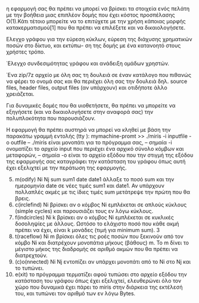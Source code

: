 η εφαρμογή σας θα πρέπει να μπορεί να βρίσκει τα στοιχεία ενός πελάτη με την βοήθεια
μιας επιπλέον δομής που έχει κόστος προσπέλασης O(1).Κάτι τέτοιο μπορείτε να το επιτύχετε με την χρήση
κάποιας μορφής κατακερματισμού[1] που θα πρέπει να επιλέξετε και να δικαιολογήσετε.

Ελεγχο γράφου για την εύρεση κύκλων, εύρεση της διάχυσης χρηματικών ποσών στο δίκτυο, και εκτύπω-
ση της δομής με ένα κατανοητό στους χρήστες τρόπο.

΄Ελεγχο συνδεσιμότητας γράφου και ανάδειξη ομάδων χρηστών.

΄Ενα zip/7z αρχείο με όλη σας τη δουλειά σε έναν κατάλογο που πιθανώς να φέρει το ονομά σας και θα
περιέχει όλη σας την δουλειά δηλ. source files, header files, output files (αν υπάρχουν) και
οτιδήποτε άλλο χρειάζεται.

Για δυναμικές δομές που θα υιοθετήσετε, θα πρέπει να μπορείτε να εξηγήσετε (και να δικαιολογήσετε
στην αναφορά σας) την πολυπλοκότητα που παρουσιάζουν.

Η εφαρμογή θα πρέπει αυστηρά να μπορεί να κληθεί με βάση την παρακάτω γραμμή εντολής (tty ):
mymachine-promt >> ./miris -i inputfile -o outfile
– ./miris είναι μονοπάτι για το πρόγραμμα σας,
– σημαία -i ονοματίζει το αρχείο input που περιέχει ένα αρχικό σύνολο κόμβων και μεταφορών,
– σημαία -o είναι το αρχείο εξόδου που την στιγμή της εξόδου της εφαρμογής σας καταγράφει την κατάσταση
του γράφου όπως αυτή έχει εξελιχτεί με την περάτωση της εφαρμογής.

5. m(odify) Ni Nj sum sum1 date date1
άλλαξε το ποσό sum και την ημερομηνία date σε νέες τιμές sum1 και date1. Αν υπάρχουν πολλαπλές
ακμές με τις ίδιες τιμές sum μετάτρεψε την πρώτη που θα βρεις.
8. c(irclefind) Ni
βρίσκει αν ο κόμβος Ni εμπλέκεται σε απλούς κύκλους (simple cycles) και παρουσιάζει τους εν λόγω
κύκλους.
9. f(indcircles) Ni k
βρίσκει αν ο κόμβος Ni εμπλέκεται σε κυκλικές δοσοληψίες με άλλους. Ωστόσο το ελάχιστο ποσό που
κάθε ακμή πρέπει να έχει, είναι k μονάδες (τιμή για minimum sum).
3
10. t(raceflow) Ni m
βρίσκει όλες τις ροές ποσών που ξεκινούν από τον κόμβο Ni και διατρέχουν μονοπάτια μήκους (βάθους) m.
Το m δίνει το μέγιστο μήκος της διαδρομής σε αριθμό ακμών που θα πρέπει να διατρεχτούν.
11. (c)o(nnected) Ni Nj
εντοπίζει αν υπάρχει μονοπάτι από το Ni στο Nj και το τυπώνει.
12. e(xit)
το πρόγραμμα τερματίζει αφού τυπώσει στο αρχείο εξόδου την κατάσταση του γράφου όπως έχει εξελιχτεί,
ελευθερώνει όλο τον χώρο που δυναμικά έχει πάρει το miris στην διάρκεια της εκτέλεσή του, και τυπώνει
τον αριθμό των εν λόγω Bytes.